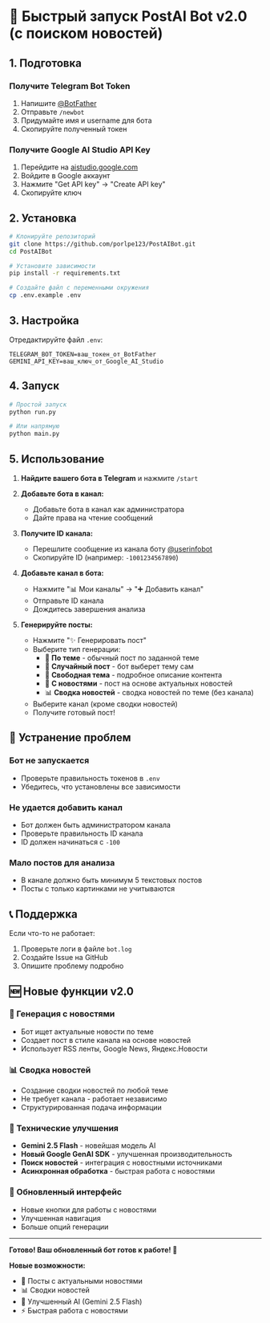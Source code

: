 # 🚀 Быстрый запуск PostAI Bot v2.0 (с поиском новостей)

## 1. Подготовка

### Получите Telegram Bot Token
1. Напишите [@BotFather](https://t.me/BotFather)
2. Отправьте `/newbot`
3. Придумайте имя и username для бота
4. Скопируйте полученный токен

### Получите Google AI Studio API Key
1. Перейдите на [aistudio.google.com](https://aistudio.google.com/)
2. Войдите в Google аккаунт
3. Нажмите "Get API key" → "Create API key"
4. Скопируйте ключ

## 2. Установка

```bash
# Клонируйте репозиторий
git clone https://github.com/porlpe123/PostAIBot.git
cd PostAIBot

# Установите зависимости
pip install -r requirements.txt

# Создайте файл с переменными окружения
cp .env.example .env
```

## 3. Настройка

Отредактируйте файл `.env`:
```env
TELEGRAM_BOT_TOKEN=ваш_токен_от_BotFather
GEMINI_API_KEY=ваш_ключ_от_Google_AI_Studio
```

## 4. Запуск

```bash
# Простой запуск
python run.py

# Или напрямую
python main.py
```

## 5. Использование

1. **Найдите вашего бота в Telegram** и нажмите `/start`

2. **Добавьте бота в канал:**
   - Добавьте бота в канал как администратора
   - Дайте права на чтение сообщений

3. **Получите ID канала:**
   - Перешлите сообщение из канала боту [@userinfobot](https://t.me/userinfobot)
   - Скопируйте ID (например: `-1001234567890`)

4. **Добавьте канал в бота:**
   - Нажмите "📊 Мои каналы" → "➕ Добавить канал"
   - Отправьте ID канала
   - Дождитесь завершения анализа

5. **Генерируйте посты:**
   - Нажмите "✨ Генерировать пост"
   - Выберите тип генерации:
     - 🎯 **По теме** - обычный пост по заданной теме
     - 🎲 **Случайный пост** - бот выберет тему сам
     - 📝 **Свободная тема** - подробное описание контента
     - 📰 **С новостями** - пост на основе актуальных новостей
     - 📊 **Сводка новостей** - сводка новостей по теме (без канала)
   - Выберите канал (кроме сводки новостей)
   - Получите готовый пост!

## 🔧 Устранение проблем

### Бот не запускается
- Проверьте правильность токенов в `.env`
- Убедитесь, что установлены все зависимости

### Не удается добавить канал
- Бот должен быть администратором канала
- Проверьте правильность ID канала
- ID должен начинаться с `-100`

### Мало постов для анализа
- В канале должно быть минимум 5 текстовых постов
- Посты с только картинками не учитываются

## 📞 Поддержка

Если что-то не работает:
1. Проверьте логи в файле `bot.log`
2. Создайте Issue на GitHub
3. Опишите проблему подробно

## 🆕 Новые функции v2.0

### 📰 Генерация с новостями
- Бот ищет актуальные новости по теме
- Создает пост в стиле канала на основе новостей
- Использует RSS ленты, Google News, Яндекс.Новости

### 📊 Сводка новостей
- Создание сводки новостей по любой теме
- Не требует канала - работает независимо
- Структурированная подача информации

### 🔧 Технические улучшения
- **Gemini 2.5 Flash** - новейшая модель AI
- **Новый Google GenAI SDK** - улучшенная производительность
- **Поиск новостей** - интеграция с новостными источниками
- **Асинхронная обработка** - быстрая работа с новостями

### 📱 Обновленный интерфейс
- Новые кнопки для работы с новостями
- Улучшенная навигация
- Больше опций генерации

---

**Готово! Ваш обновленный бот готов к работе! 🎉**

**Новые возможности:**
- 📰 Посты с актуальными новостями
- 📊 Сводки новостей
- 🧠 Улучшенный AI (Gemini 2.5 Flash)
- ⚡ Быстрая работа с новостями
